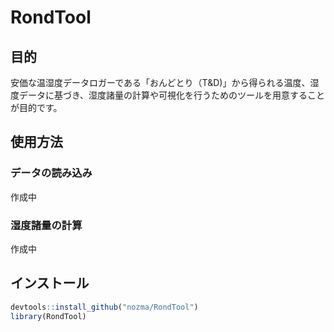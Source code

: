
<!-- README.md is generated from README.Rmd. Please edit that file -->
RondTool
========

目的
----

安価な温湿度データロガーである「おんどとり（T&D)」から得られる温度、湿度データに基づき、湿度諸量の計算や可視化を行うためのツールを用意することが目的です。

使用方法
--------

### データの読み込み

作成中

### 湿度諸量の計算

作成中

インストール
------------

``` r
devtools::install_github("nozma/RondTool")
library(RondTool)
```
